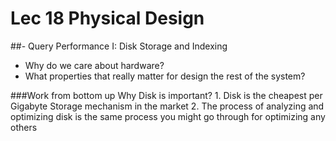 
# Lec 18 Physical Design
##- Query Performance I: Disk Storage and Indexing
* Why do we care about hardware?
* What properties that really matter for design the rest of the system?

###Work from bottom up
Why Disk is important? 
          1. Disk is the cheapest per Gigabyte Storage mechanism in the market
          2. The process of analyzing and optimizing disk is the same process you might go through for optimizing any others

